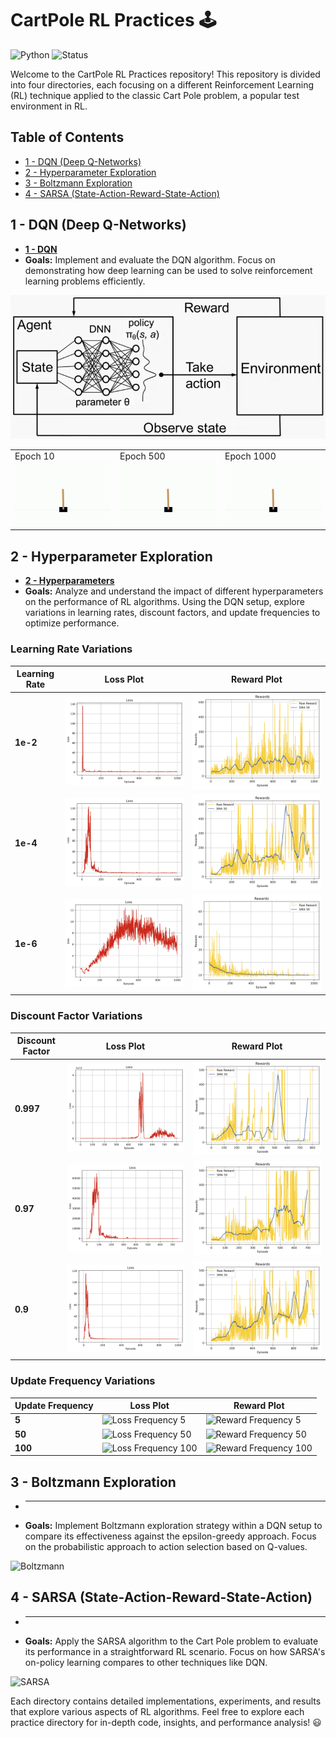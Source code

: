 # CartPole RL Practices 🕹️

![Python](https://img.shields.io/badge/python-3.7%20%7C%203.8%20%7C%203.9-blue)
![Status](https://img.shields.io/badge/status-active-green)

Welcome to the CartPole RL Practices repository! This repository is divided into four directories, each focusing on a different Reinforcement Learning (RL) technique applied to the classic Cart Pole problem, a popular test environment in RL.

## Table of Contents
- [1 - DQN (Deep Q-Networks)](#1---dqn-deep-q-networks)
- [2 - Hyperparameter Exploration](#2---hyperparameter-exploration)
- [3 - Boltzmann Exploration](#3---boltzmann-exploration)
- [4 - SARSA (State-Action-Reward-State-Action)](#4---sarsa-state-action-reward-state-action)

## 1 - DQN (Deep Q-Networks)
- **[1 - DQN](1%20-%20DQN/)**
- **Goals:** Implement and evaluate the DQN algorithm. Focus on demonstrating how deep learning can be used to solve reinforcement learning problems efficiently.

![DQN](assets/1-DQN/env.png)

<table>
  <tr>
    <td>Epoch 10<br><img src="assets/1-DQN/10epoch.gif" alt="Epoch 10 Performance" width="240px"></td>
    <td>Epoch 500<br><img src="assets/1-DQN/500epoch.gif" alt="Epoch 500 Performance" width="240px"></td>
    <td>Epoch 1000<br><img src="assets/1-DQN/1000epoch.gif" alt="Epoch 1000 Performance" width="240px"></td>
  </tr>
</table>

## 2 - Hyperparameter Exploration
- **[2 - Hyperparameters](2%20-%20Hyperparameters)**
- **Goals:** Analyze and understand the impact of different hyperparameters on the performance of RL algorithms. Using the DQN setup, explore variations in learning rates, discount factors, and update frequencies to optimize performance.

### Learning Rate Variations
| Learning Rate | Loss Plot                                                    | Reward Plot                                                  |
|---------------|--------------------------------------------------------------|--------------------------------------------------------------|
| **1e-2**      | ![Loss 1e-2](assets/2-Hyperparameters/Learning_rate/1e-2/Loss_plot.png)        | ![Reward 1e-2](assets/2-Hyperparameters/Learning_rate/1e-2/reward_plot.png)    |
| **1e-4**      | ![Loss 1e-4](assets/2-Hyperparameters/Learning_rate/1e-4/Loss_plot.png)        | ![Reward 1e-4](assets/2-Hyperparameters/Learning_rate/1e-4/reward_plot.png)    |
| **1e-6**      | ![Loss 1e-6](assets/2-Hyperparameters/Learning_rate/1e-6/Loss_plot.png)        | ![Reward 1e-6](assets/2-Hyperparameters/Learning_rate/1e-6/reward_plot.png)    |

### Discount Factor Variations
| Discount Factor | Loss Plot                                                          | Reward Plot                                                        |
|-----------------|--------------------------------------------------------------------|--------------------------------------------------------------------|
| **0.997**       | ![Loss 0.997](assets/2-Hyperparameters/Discount_factor/0.997/Loss_plot.png)          | ![Reward 0.997](assets/2-Hyperparameters/Discount_factor/0.997/reward_plot.png)      |
| **0.97**        | ![Loss 0.97](assets/2-Hyperparameters/Discount_factor/0.97/Loss_plot.png)            | ![Reward 0.97](assets/2-Hyperparameters/Discount_factor/0.97/reward_plot.png)        |
| **0.9**         | ![Loss 0.9](assets/2-Hyperparameters/Discount_factor/0.9/Loss_plot.png)              | ![Reward 0.9](assets/2-Hyperparameters/Discount_factor/0.9/reward_plot.png)          |

### Update Frequency Variations
| Update Frequency | Loss Plot                                                             | Reward Plot                                                           |
|------------------|-----------------------------------------------------------------------|-----------------------------------------------------------------------|
| **5**            | ![Loss Frequency 5](assets/Update_frequency/5/Loss_plot.png)          | ![Reward Frequency 5](assets/Update_frequency/5/reward_plot.png)      |
| **50**           | ![Loss Frequency 50](assets/Update_frequency/50/Loss_plot.png)        | ![Reward Frequency 50](assets/Update_frequency/50/reward_plot.png)    |
| **100**          | ![Loss Frequency 100](assets/Update_frequency/100/Loss_plot.png)      | ![Reward Frequency 100](assets/Update_frequency/100/reward_plot.png)  |
## 3 - Boltzmann Exploration
- ** **
- **Goals:** Implement Boltzmann exploration strategy within a DQN setup to compare its effectiveness against the epsilon-greedy approach. Focus on the probabilistic approach to action selection based on Q-values.

![Boltzmann](assets/boltzmann.png)

## 4 - SARSA (State-Action-Reward-State-Action)
- ** **
- **Goals:** Apply the SARSA algorithm to the Cart Pole problem to evaluate its performance in a straightforward RL scenario. Focus on how SARSA's on-policy learning compares to other techniques like DQN.

![SARSA](assets/SARSA.png)

Each directory contains detailed implementations, experiments, and results that explore various aspects of RL algorithms. Feel free to explore each practice directory for in-depth code, insights, and performance analysis! 😃
